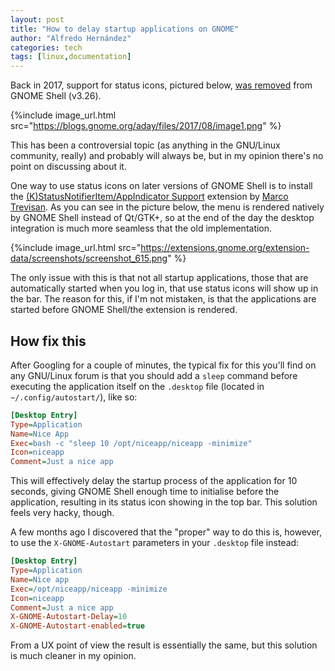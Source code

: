 ```yaml
---
layout: post
title: "How to delay startup applications on GNOME"
author: "Alfredo Hernández"
categories: tech
tags: [linux,documentation]
---
```


Back in 2017, support for status icons, pictured below, [was removed](https://blogs.gnome.org/aday/2017/08/31/status-icons-and-gnome/) from GNOME Shell (v3.26).

{%include image_url.html src="https://blogs.gnome.org/aday/files/2017/08/image1.png" %}

This has been a controversial topic (as anything in the GNU/Linux community, really) and probably will always be, but in my opinion there's no point on discussing about it.

One way to use status icons on later versions of GNOME Shell is to install the [(K)StatusNotifierItem/AppIndicator Support](https://extensions.gnome.org/extension/615/appindicator-support/) extension by [Marco Trevisan](https://github.com/3v1n0). As you can see in the picture below, the menu is rendered natively by GNOME Shell instead of Qt/GTK+, so at the end of the day the desktop integration is much more seamless that the old implementation.

{%include image_url.html src="https://extensions.gnome.org/extension-data/screenshots/screenshot_615.png" %}

The only issue with this is that not all startup applications, those that are automatically started when you log in, that use status icons will show up in the bar. The reason for this, if I'm not mistaken, is that the applications are started before GNOME Shell/the extension is rendered.

## How fix this

After Googling for a couple of minutes, the typical fix for this you'll find on any GNU/Linux forum is that you should add a `sleep` command before executing the application itself on the `.desktop` file (located in `~/.config/autostart/`), like so:

```ini
[Desktop Entry]
Type=Application
Name=Nice App
Exec=bash -c "sleep 10 /opt/niceapp/niceapp -minimize"
Icon=niceapp
Comment=Just a nice app
```

This will effectively delay the startup process of the application for 10 seconds, giving GNOME Shell enough time to initialise before the application, resulting in its status icon showing in the top bar. This solution feels very hacky, though.

A few months ago I discovered that the "proper" way to do this is, however, to use the `X-GNOME-Autostart` parameters in your `.desktop` file instead:

```ini
[Desktop Entry]
Type=Application
Name=Nice app
Exec=/opt/niceapp/niceapp -minimize
Icon=niceapp
Comment=Just a nice app
X-GNOME-Autostart-Delay=10
X-GNOME-Autostart-enabled=true
```

From a UX point of view the result is essentially the same, but this solution is much cleaner in my opinion.
